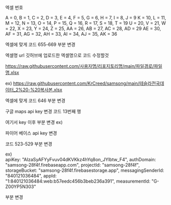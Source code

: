 엑셀 번호 

A = 0, B = 1, C = 2, D = 3, E = 4, F = 5, G = 6, H = 7, I = 8, J = 9
K = 10, L = 11, M = 12, N = 13, O = 14, P = 15, Q = 16, R = 17, S = 18, T = 19
U = 20, V = 21, W = 22, X = 23, Y = 24, Z = 25, AA = 26, AB = 27, AC = 28, AD = 29
AE = 30, AF = 31, AG = 32, AH = 33, AI = 34, AJ = 35, AK = 36

엑셀에 맞게 코드 655-669 부분 변경

엑셀명 url 
깃허브에 업로드한 엑셀명으로 코드 수정할것

https://raw.githubusercontent.com/사용자명/리포지토리명/main/파일경로/파일명.xlsx

ex) https://raw.githubusercontent.com/KrCreed/samsong/main/테슬라전국데이터_2%20-%20복사본.xlsx

엑셀에 맞게 코드 646 부분 변경

구글 maps api key 변경
코드 13번째 행

<script src="https://maps.googleapis.com/maps/api/js?key=AIzaSyD8UBtKnkeivt08HnA9nRuqQZ6QIYTVSZ0" async defer></script>

여기서 key 이후 부분 변경 ex) <script src="https://maps.googleapis.com/maps/api/js?key=@@@@@@@@@@@@@@@" async defer></script>

파이어 베이스 api key 변경

코드 523-529 부분 변경

ex)   
      apiKey: "AIzaSyAFYyFvuv04dKVKkz4hYq8on_JYlbtw_F4",
      authDomain: "samsong-28f4f.firebaseapp.com",
      projectId: "samsong-28f4f",
      storageBucket: "samsong-28f4f.firebasestorage.app",
      messagingSenderId: "840121036484",
      appId: "1:840121036484:web:b57eedc456b3beb236a391",
      measurementId: "G-Z00YP5N303"
      
부분 변경



